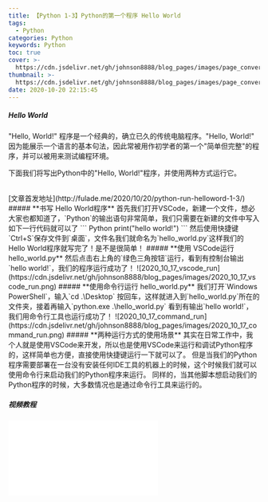 ```yaml
---
title: 【Python 1-3】Python的第一个程序 Hello World
tags:
  - Python
categories: Python
keywords: Python
toc: true
cover: >-
  https://cdn.jsdelivr.net/gh/johnson8888/blog_pages/images/page_conver_python.jpg
thumbnail: >-
  https://cdn.jsdelivr.net/gh/johnson8888/blog_pages/images/page_conver_python.jpg
date: 2020-10-20 22:15:45
---
```



##### **Hello World**
"Hello, World!" 程序是一个经典的，确立已久的传统电脑程序。"Hello, World!" 因为能展示一个语言的基本句法，因此常被用作初学者的第一个"简单但完整"的程序，并可以被用来测试编程环境。

下面我们将写出Python中的"Hello, World!"程序，并使用两种方式运行它。
<!--more-->    
<br>
[文章首发地址](http://fulade.me/2020/10/20/python-run-helloword-1-3/)
##### **书写 Hello World程序**
首先我们打开VSCode，新建一个文件，想必大家也都知道了，`Python`的输出语句非常简单，我们只需要在新建的文件中写入如下一行代码就可以了
``` Python
print("hello world!")
```
然后使用快捷键`Ctrl+S`保存文件到`桌面`，文件名我们就命名为`hello_world.py`这样我们的Hello World程序就写完了！是不是很简单！
##### **使用 VSCode运行 hello_world.py**
然后点击右上角的`绿色三角按钮`运行，看到有控制台输出`hello world!`，我们的程序运行成功了！
![2020_10_17_vscode_run](https://cdn.jsdelivr.net/gh/johnson8888/blog_pages/images/2020_10_17_vscode_run.png)
##### **使用命令行运行 hello_world.py**
我们打开`Windows PowerShell`，输入`cd .\Desktop` 按回车，这样就进入到`hello_world.py`所在的文件夹，接着再输入`python.exe .\hello_world.py`
看到有输出`hello world!`，我们用命令行工具也运行成功了！
![2020_10_17_command_run](https://cdn.jsdelivr.net/gh/johnson8888/blog_pages/images/2020_10_17_command_run.png)
##### **两种运行方式的使用场景**
其实在日常工作中，我个人就是使用VSCode来开发，所以也是使用VSCode来运行和调试Python程序的，这样简单也方便，直接使用快捷键运行一下就可以了。
但是当我们的Python程序需要部署在一台没有安装任何IDE工具的机器上的时候，这个时候我们就可以使用命令行来启动我们的Python程序来运行。
同样的，当其他脚本想启动我们的Python程序的时候，大多数情况也是通过命令行工具来运行的。


#####  **视频教程**
<div style="position: relative; width: 100%; height: 0; padding-bottom: 75%;">
    <iframe src="//player.bilibili.com/player.html?aid=800034187&bvid=BV1My4y187ov&cid=247600869&page=1" scrolling="no" border="0" frameborder="no" framespacing="0" allowfullscreen="true"> </iframe>
</div>

